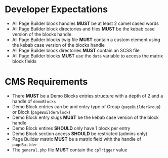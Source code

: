 # Developer Expectations

-   All Page Builder block handles **MUST** be at least 2 camel cased words
-   All Page Builder block directories and files **MUST** be the kebab case version of the blocks handle
-   All Page Builder blocks twig file **MUST** contain a custom element using the kebab case version of the blocks handle
-   All Page Builder block directories **MUST** contain an SCSS file
-   All Page Builder blocks **MUST** use the `data` variable to access the matrix block fields

# CMS Requirements

-   There **MUST** be a Demo Blocks entries structure with a depth of 2 and a handle of `demoBlocks`
-   Demo Block entries can be and entry type of Group (`pageBuilderGroup`) or Block (`pageBuilderBlock`)
-   Demo Block entry slugs **MUST** be the kebab case version of the block handle
-   Demo Block entires **SHOULD** only have 1 block per entry
-   Demo Block section access **SHOULD** be restricted (admins only)
-   Page Builder matrix **MUST** be a matrix field with the handle of `pageBuilder`
-   The `general.php` file **MUST** contain the `cpTrigger` value
